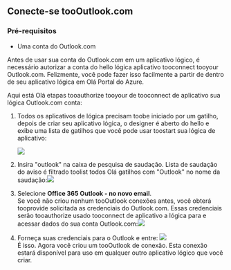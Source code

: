 ## <a name="connect-toooutlookcom"></a>Conecte-se tooOutlook.com
### <a name="prerequisites"></a>Pré-requisitos
* Uma conta do Outlook.com

Antes de usar sua conta do Outlook.com em um aplicativo lógico, é necessário autorizar a conta do hello lógica aplicativo tooconnect tooyour Outlook.com. Felizmente, você pode fazer isso facilmente a partir de dentro de seu aplicativo lógica em Olá Portal do Azure. 

Aqui está Olá etapas tooauthorize tooyour de tooconnect de aplicativo sua lógica Outlook.com conta:

1. Todos os aplicativos de lógica precisam toobe iniciado por um gatilho, depois de criar seu aplicativo lógica, o designer é aberto do hello e exibe uma lista de gatilhos que você pode usar toostart sua lógica de aplicativo:
   
   ![](./media/connectors-create-api-outlook/office365-outlook-0.png)
2. Insira "outlook" na caixa de pesquisa de saudação. Lista de saudação do aviso é filtrado toolist todos Olá gatilhos com "Outlook" no nome da saudação:![](./media/connectors-create-api-outlook/office365-outlook-0-5.png)
3. Selecione **Office 365 Outlook - no novo email**.   
   Se você não criou nenhum tooOutlook conexões antes, você obterá tooprovide solicitada as credenciais do Outlook.com. Essas credenciais serão tooauthorize usado tooconnect de aplicativo a lógica para e acessar dados do sua conta Outlook.com:![](./media/connectors-create-api-outlook/office365-outlook-1.png)
4. Forneça suas credenciais para o Outlook e entre: ![](./media/connectors-create-api-outlook/office365-outlook-2.png)  
   É isso. Agora você criou um tooOutlook de conexão. Esta conexão estará disponível para uso em qualquer outro aplicativo lógico que você criar.

